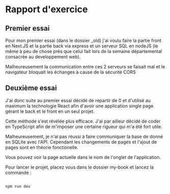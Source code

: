 # Rapport d'exercice

## Premier essai

Pour mon premier essai (dans le dossier \_old) j'ai voulu faire la partie front en Next.JS et la partie back via express et un serveur SQL en nodeJS (le même à peu de chose près que celui fait lors de la semaine départemental consacrée au developpement web).

Malheureusement la communication entre ces 2 serveurs se faisait mal et le navigateur bloquait les échanges à cause de la sécurité CORS

## Deuxième essai

J'ai donc suite au premier essai décidé de repartir de 0 et d'utilisé au maximum la technologie React afin d'avoir une application single page gérant le back et le front en un seul projet.

Cette méthode s'est révélée plus efficace. J'ai par ailleur décidé de coder en TypeScript afin de m'imposer une certaine rigueur qui m'a été fort utile.

Malheureusement, je n'ai pas réussi à faire communiquer la base de donné en SQLite avec l'API. Cependant les changements de pages et l'ajout de pages sont en théorie fonctionelle.

Vous pouvez voir la page actuelle dans le nom de l'onglet de l'application.

Pour lancer le projet, placez vous dans le dossier my-book et lancez la commande :

```bash

npm run dev

```
